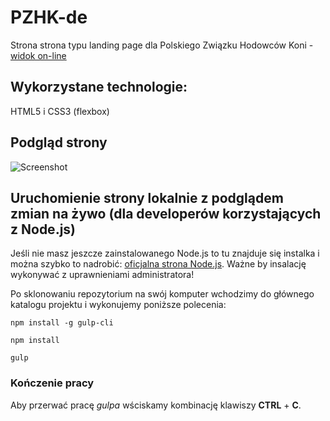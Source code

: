 # PZHK-de

Strona strona typu landing page dla Polskiego Związku Hodowców Koni - [widok on-line](https://kasiaizak.github.io/pzhk-de/)

## Wykorzystane technologie:

HTML5 i CSS3 (flexbox)

## Podgląd strony
![Screenshot](https://raw.githubusercontent.com/kasiaizak/pzhk-de/master/github/screenshot.png)

## Uruchomienie strony lokalnie z podglądem zmian na żywo (dla developerów korzystających z Node.js)

Jeśli nie masz jeszcze zainstalowanego Node.js to tu znajduje się instalka i można szybko to nadrobić: [oficjalna strona Node.js](https://nodejs.org/en/). Ważne by insalację wykonywać z uprawnieniami administratora!

Po sklonowaniu repozytorium na swój komputer wchodzimy do głównego katalogu projektu i wykonujemy poniższe polecenia:

`npm install -g gulp-cli`

`npm install`

`gulp`

### Kończenie pracy

Aby przerwać pracę *gulpa* wściskamy kombinację klawiszy **CTRL** + **C**.
